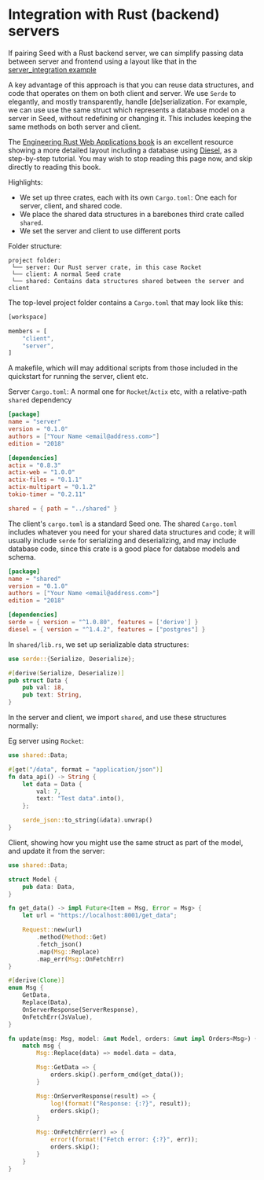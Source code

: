 # Integration with Rust (backend) servers

If pairing Seed with a Rust backend server, we can simplify passing data between
server and frontend using a layout like that in the 
[server_integration example](https://github.com/seed-rs/seed/tree/master/examples/server_integration)

A key advantage of this approach is that you can reuse data structures, and code that
operates on them on both client and server. We use `Serde` to elegantly, and mostly transparently,
 handle [de]serialization. For example, we can use use the same struct which represents a 
database model on a server in Seed, without redefining or changing it. This includes
keeping the same methods on both server and client.

The [Engineering Rust Web Applications book](https://erwabook.com/)
 is an excellent resource showing a more detailed layout including a database using
[Diesel](https://diesel.rs), as a step-by-step
 tutorial. You may wish to stop reading this page now, and skip directly to reading
 this book.
 
Highlights:

- We set up three crates, each with its own `Cargo.toml`: One each for server, client, and 
 shared code.
- We place the shared data structures in a barebones third crate called `shared`.
- We set the server and client to use different ports


Folder structure:
```
project folder: 
 └── server: Our Rust server crate, in this case Rocket
 └── client: A normal Seed crate
 └── shared: Contains data structures shared between the server and client
 ```

The top-level project folder contains a `Cargo.toml` that may look like this:
```rust
[workspace]

members = [
    "client",
    "server",
]
```
A makefile, which will may additional scripts from those included
 in the quickstart for running the server, client etc.

Server `Cargo.toml`: A normal one for `Rocket`/`Actix` etc, with a relative-path `shared` dependency
```toml
[package]
name = "server"
version = "0.1.0"
authors = ["Your Name <email@address.com>"]
edition = "2018"

[dependencies]
actix = "0.8.3"
actix-web = "1.0.0"
actix-files = "0.1.1"
actix-multipart = "0.1.2"
tokio-timer = "0.2.11"

shared = { path = "../shared" }
```

The client's `cargo.toml` is a standard Seed one. The shared `Cargo.toml` includes
whatever you need for your shared data structures and code; it will usually include
`serde` for serializing and deserializing, and may include database code, since
this crate is a good place for databse models and schema.
```toml
[package]
name = "shared"
version = "0.1.0"
authors = ["Your Name <email@address.com>"]
edition = "2018"

[dependencies]
serde = { version = "^1.0.80", features = ['derive'] }
diesel = { version = "^1.4.2", features = ["postgres"] }
```

In `shared/lib.rs`, we set up serializable data structures:
```rust
use serde::{Serialize, Deserialize};

#[derive(Serialize, Deserialize)]
pub struct Data {
    pub val: i8,
    pub text: String,
}
```

In the server and client, we import `shared`, and use these structures normally:

Eg server using `Rocket`:
```rust
use shared::Data;

#[get("/data", format = "application/json")]
fn data_api() -> String {
    let data = Data {
        val: 7,
        text: "Test data".into(),
    };

    serde_json::to_string(&data).unwrap()
}
```

Client, showing how you might use the same struct as part of the model, and
update it from the server:
```rust
use shared::Data;

struct Model {
    pub data: Data,
}

fn get_data() -> impl Future<Item = Msg, Error = Msg> {
    let url = "https://localhost:8001/get_data";

    Request::new(url)
        .method(Method::Get)
        .fetch_json()
        .map(Msg::Replace)
        .map_err(Msg::OnFetchErr)
}

#[derive(Clone)]
enum Msg {
    GetData,
    Replace(Data),
    OnServerResponse(ServerResponse),
    OnFetchErr(JsValue),
}

fn update(msg: Msg, model: &mut Model, orders: &mut impl Orders<Msg>) {
    match msg {
        Msg::Replace(data) => model.data = data,

        Msg::GetData => {
            orders.skip().perform_cmd(get_data());
        }

        Msg::OnServerResponse(result) => {
            log!(format!("Response: {:?}", result));
            orders.skip();
        }

        Msg::OnFetchErr(err) => {
            error!(format!("Fetch error: {:?}", err));
            orders.skip();
        }
    }
}

```
